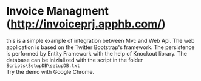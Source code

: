 Invoice Managment (http://invoiceprj.apphb.com/)
================

this is a simple example of integration between Mvc and Web Api. The web application is based on the 
Twitter Bootstrap's framework. The persistence is performed by Entity Framework with the help of Knockout
library.
The database can be inizialized with the script in the folder <code>Scripts\SetupDB\setupDB.txt</code>  
Try the demo with Google Chrome.


